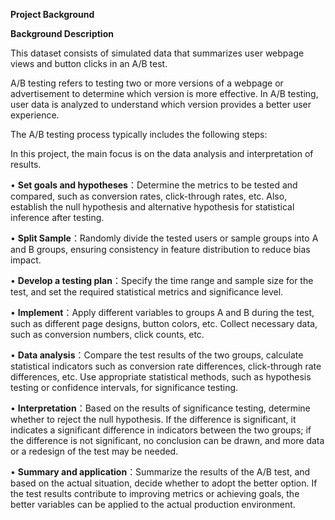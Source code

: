 **Project Background**

**Background Description**

This dataset consists of simulated data that summarizes user webpage views and button clicks in an A/B test.

A/B testing refers to testing two or more versions of a webpage or advertisement to determine which version is more effective. In A/B testing, user data is analyzed to understand which version provides a better user experience.

The A/B testing process typically includes the following steps:

In this project, the main focus is on the data analysis and interpretation of results.

• **Set goals and hypotheses**：Determine the metrics to be tested and compared, such as conversion rates, click-through rates, etc. Also, establish the null hypothesis and alternative hypothesis for statistical inference after testing.

• **Split Sample**：Randomly divide the tested users or sample groups into A and B groups, ensuring consistency in feature distribution to reduce bias impact.

• **Develop a testing plan**：Specify the time range and sample size for the test, and set the required statistical metrics and significance level.

• **Implement**：Apply different variables to groups A and B during the test, such as different page designs, button colors, etc. Collect necessary data, such as conversion numbers, click counts, etc.

• **Data analysis**：Compare the test results of the two groups, calculate statistical indicators such as conversion rate differences, click-through rate differences, etc. Use appropriate statistical methods, such as hypothesis testing or confidence intervals, for significance testing.

• **Interpretation**：Based on the results of significance testing, determine whether to reject the null hypothesis. If the difference is significant, it indicates a significant difference in indicators between the two groups; if the difference is not significant, no conclusion can be drawn, and more data or a redesign of the test may be needed.

• **Summary and application**：Summarize the results of the A/B test, and based on the actual situation, decide whether to adopt the better option. If the test results contribute to improving metrics or achieving goals, the better variables can be applied to the actual production environment.
